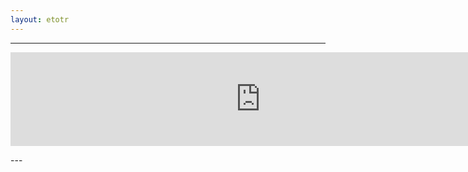 ```yaml
---
layout: etotr
---
```

---
<p id="top"><iframe src="https://docs.google.com/gview?url={{ site.etotr_url }}/2019/TOTR_2019_03.pdf&embedded=true" width="800" height="auto" frameborder="0" allowfullscreen="true" mozallowfullscreen="true" webkitallowfullscreen="true"></iframe></p>
---

